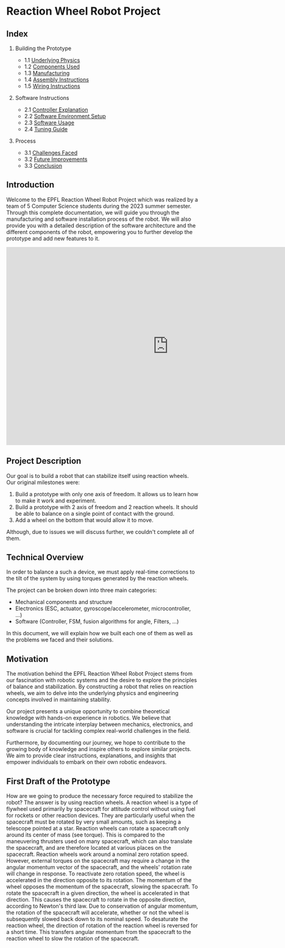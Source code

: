 # Reaction Wheel Robot Project


## Index
1. Building the Prototype
    - 1.1 [Underlying Physics](building/physics.md)
    - 1.2 [Components Used](building/components.md)
    - 1.3 [Manufacturing](building/manufacturing.md)
    - 1.4 [Assembly Instructions](building/assembly.md)
    - 1.5 [Wiring Instructions](building/wiring.md)

2. Software Instructions
    - 2.1 [Controller Explanation](software/controller.md)
    - 2.2 [Software Environment Setup](software/setup.md)
    - 2.3 [Software Usage](software/usage.md)
    - 2.4 [Tuning Guide](software/tuning.md)

3. Process
    - 3.1 [Challenges Faced](process/challenges.md)
    - 3.2 [Future Improvements](process/improvements.md)
    - 3.3 [Conclusion](process/conclusion.md)

## Introduction

Welcome to the EPFL Reaction Wheel Robot Project which was realized by a team of 5 Computer Science students during the 2023 summer semester. Through this complete documentation, we will guide you through the manufacturing and software installation process of the robot. We will also provide you with a detailed description of the software architecture and the different components of the robot, empowering you to further develop the prototype and add new features to it.

<iframe width="850" height="520" src="https://www.youtube.com/embed/n_6p-1J551Y" title="The Cubli: a cube that can jump up, balance, and &#39;walk&#39;" frameborder="0"; encrypted-media; gyroscope; picture-in-picture; web-share" allowfullscreen></iframe>

## Project Description
Our goal is to build a robot that can stabilize itself using reaction wheels. 
Our original milestones were:
<ol>
    <li>Build a prototype with only one axis of freedom. It allows us to learn how to make it work and experiment.</li>
    <li>Build a prototype with 2 axis of freedom and 2 reaction wheels. It should be able to balance on a single point of contact with the ground.</li>
    <li>Add a wheel on the bottom that would allow it to move.</li>
</ol>
Although, due to issues we will discuss further, we couldn't complete all of them.

## Technical Overview
In order to balance a such a device, we must apply real-time corrections to the tilt of the system by using torques generated by the reaction wheels. 

The project can be broken down into three main categories: 
<ul>
    <li>Mechanical components and structure</li>
    <li>Electronics (ESC, actuator, gyroscope/accelerometer, microcontroller, ...) </li>
    <li>Software (Controller, FSM, fusion algorithms for angle, Filters, ...)</li>
</ul>

In this document, we will explain how we built each one of them as well as the problems we faced and their solutions.

## Motivation
The motivation behind the EPFL Reaction Wheel Robot Project stems from our fascination with robotic systems and the desire to explore the principles of balance and stabilization. 
By constructing a robot that relies on reaction wheels, we aim to delve into the underlying physics and engineering concepts involved in maintaining stability.

Our project presents a unique opportunity to combine theoretical knowledge with hands-on experience in robotics. 
We believe that understanding the intricate interplay between mechanics, electronics, and software is crucial 
for tackling complex real-world challenges in the field.

Furthermore, by documenting our journey, we hope to contribute to the growing body of knowledge and inspire others to explore similar projects.
 We aim to provide clear instructions, explanations, and insights that empower individuals to embark on their own robotic endeavors.

## First Draft of the Prototype


How are we going to produce the necessary force required to stabilize the robot? The answer is by using reaction wheels. A reaction wheel is a type of flywheel used primarily by spacecraft for attitude control without using fuel for rockets or other reaction devices. They are particularly useful when the spacecraft must be rotated by very small amounts, such as keeping a telescope pointed at a star. Reaction wheels can rotate a spacecraft only around its center of mass (see torque). This is compared to the maneuvering thrusters used on many spacecraft, which can also translate the spacecraft, and are therefore located at various places on the spacecraft. Reaction wheels work around a nominal zero rotation speed. However, external torques on the spacecraft may require a change in the angular momentum vector of the spacecraft, and the wheels' rotation rate will change in response. To reactivate zero rotation speed, the wheel is accelerated in the direction opposite to its rotation. The momentum of the wheel opposes the momentum of the spacecraft, slowing the spacecraft. To rotate the spacecraft in a given direction, the wheel is accelerated in that direction. This causes the spacecraft to rotate in the opposite direction, according to Newton's third law. Due to conservation of angular momentum, the rotation of the spacecraft will accelerate, whether or not the wheel is subsequently slowed back down to its nominal speed. To desaturate the reaction wheel, the direction of rotation of the reaction wheel is reversed for a short time. This transfers angular momentum from the spacecraft to the reaction wheel to slow the rotation of the spacecraft.
